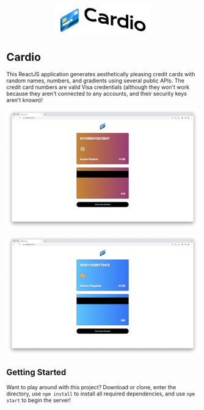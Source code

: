 <p align="center">
  <img width="250px" src="resources/Logo.png">
</p>

# Cardio
This ReactJS application generates aesthetically pleasing credit cards with random names, numbers, and gradients using several public APIs. The credit card numbers are valid Visa credentials (although they won't work because they aren't connected to any accounts, and their security keys aren't known)!

<p align="center">
  <img width="750px" src="resources/01.png">
</p>

<p align="center">
  <img width="750px" src="resources/02.png">
</p>

## Getting Started
Want to play around with this project? Download or clone, enter the directory, use `npm install` to install all required dependencies, and use `npm start` to begin the server!